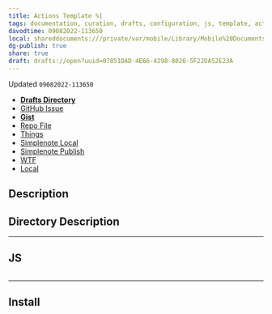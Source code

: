 ```yaml
---
title: Actions Template %|
tags: documentation, curation, drafts, configuration, js, template, actions, meta
davodtime: 09082022-113650
local: shareddocuments:///private/var/mobile/Library/Mobile%20Documents/iCloud~md~obsidian/Documents/OBSHIDDIAN/drafts/07851DAD-4E66-4298-8026-5F22DA52E23A.md
dg-publish: true
share: true
draft: drafts://open?uuid=07851DAD-4E66-4298-8026-5F22DA52E23A
---
```

Updated `09082022-113650`

- [**Drafts Directory**](https://directory.getdrafts.com/)
- [GitHub Issue](https://github.com/extratone/drafts/issues/74)
- [**Gist**](https://gist.github.com/8e70d1c53bbf9daa5eb36e697bafa6ac)
- [Repo File](https://github.com/extratone/drafts/blob/main/actions/ActionsTemplate.md)
- [Things](things:///show?id=VCpcBZmMmbmyFaY4XuSzy8)
- [Simplenote Local](simplenote://note/70f69966c6994b4f9464950d34a8fdb9)
- [Simplenote Publish](http://simp.ly/publish/FcZg5S)
- [WTF](https://davidblue.wtf/drafts/07851DAD-4E66-4298-8026-5F22DA52E23A.html)
- [Local](shareddocuments:///private/var/mobile/Library/Mobile%20Documents/com~apple~CloudDocs/Written/07851DAD-4E66-4298-8026-5F22DA52E23A.md)

<script src="https://gist.github.com/extratone/8e70d1c53bbf9daa5eb36e697bafa6ac.js"></script>

## Description

## Directory Description

---

## JS

```js
```

---

## Install